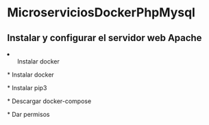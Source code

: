 # MicroserviciosDockerPhpMysql
<h2>Instalar y configurar el servidor web Apache</h2>
<li>
  <ol>Instalar docker</ol>
</li>
<p>* Instalar docker</p>
<p>* Instalar pip3</p>
<p>* Descargar docker-compose</p>
<p>* Dar permisos</p>
